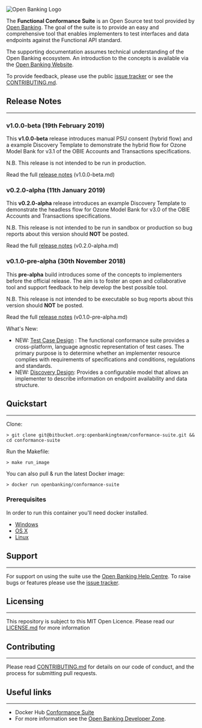 ![Open Banking Logo](https://bitbucket.org/openbankingteam/conformance-suite/raw/99b76db5f60bb4d790d6f32bffae29cbe95a3661/docs/static_files/OBIE_logotype_blue_RGB.PNG)

The **Functional Conformance Suite** is an Open Source test tool provided by [Open Banking](https://www.openbanking.org.uk/). The goal of the suite is to provide an easy and comprehensive tool that enables implementers to test interfaces and data endpoints against the Functional API standard.

The supporting documentation assumes technical understanding of the Open Banking ecosystem. An introduction to the concepts is available via the [Open Banking Website](https://www.openbanking.org.uk/).

To provide feedback, please use the public [issue tracker](https://bitbucket.org/openbankingteam/conformance-suite/issues) or see the [CONTRIBUTING.md](CONTRIBUTING.md).

## Release Notes 
* * *

### v1.0.0-beta (19th February 2019)

This **v1.0.0-beta** release introduces manual PSU consent (hybrid flow) and a example Discovery Template to demonstrate the hybrid flow for Ozone Model Bank for v3.1 of the OBIE Accounts and Transactions specifications.

N.B. This release is not intended to be run in production.

Read the full [release notes](docs/releases/v1.0.0-beta.md) (v1.0.0-beta.md)

### v0.2.0-alpha (11th January 2019)

This **v0.2.0-alpha** release introduces an example Discovery Template to demonstrate the headless flow for Ozone Model Bank for v3.0 of the OBIE  Accounts and Transactions specifications.

N.B. This release is not intended to be run in sandbox or production so bug reports about this version should **NOT** be posted.

Read the full [release notes](docs/releases/v0.2.0-alpha.md) (v0.2.0-alpha.md)

### v0.1.0-pre-alpha (30th November 2018)

This **pre-alpha** build introduces some of the concepts to implementers before the official release. The aim is to foster an open and collaborative tool and support feedback to help develop the best possible tool.

N.B. This release is not intended to be executable so bug reports about this version should **NOT** be posted.

Read the full [release notes](docs/releases/v0.1.0-pre-alpha.md) (v0.1.0-pre-alpha.md)

What's New:

* NEW: [Test Case Design](docs/test-case-design.md) : The functional conformance suite provides a cross-platform, language agnostic representation of test cases. The primary purpose is to determine whether an implementer resource complies with requirements of specifications and conditions, regulations and standards.
* NEW: [Discovery Design](docs/discovery.md): Provides a configurable model that allows an implementer to describe information on endpoint availability and data structure.

## Quickstart
* * *

Clone:

    
    > git clone git@bitbucket.org:openbankingteam/conformance-suite.git && cd conformance-suite


Run the Makefile:


    > make run_image


You can also pull & run the latest Docker image:


    > docker run openbanking/conformance-suite


### Prerequisites

In order to run this container you'll need docker installed.

* [Windows](https://docs.docker.com/windows/started)
* [OS X](https://docs.docker.com/mac/started/)
* [Linux](https://docs.docker.com/linux/started/)

## Support
* * *

For support on using the suite use the [Open Banking Help Centre](https://openbanking.atlassian.net/servicedesk/customer/portals). To raise bugs or features please use the [issue tracker](https://bitbucket.org/openbankingteam/conformance-suite/issues).

## Licensing
* * *

This repository is subject to this MIT Open Licence. Please read our [LICENSE.md](LICENSE.md) for more information

## Contributing
* * *
Please read [CONTRIBUTING.md](CONTRIBUTING.md) for details on our code of conduct, and the process for submitting pull requests.

## Useful links
* * *

* Docker Hub [Conformance Suite](https://hub.docker.com/r/openbanking/conformance-suite/)
* For more information see the [Open Banking Developer Zone](https://openbanking.atlassian.net/wiki/spaces/DZ/overview).
